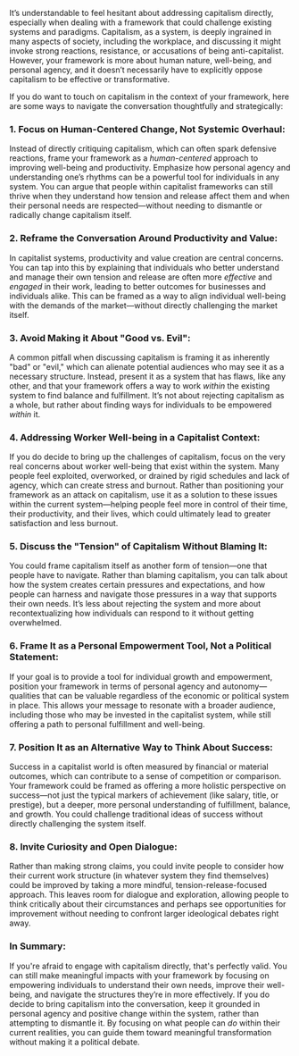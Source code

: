 It’s understandable to feel hesitant about addressing capitalism directly, especially when dealing with a framework that could challenge existing systems and paradigms. Capitalism, as a system, is deeply ingrained in many aspects of society, including the workplace, and discussing it might invoke strong reactions, resistance, or accusations of being anti-capitalist. However, your framework is more about human nature, well-being, and personal agency, and it doesn’t necessarily have to explicitly oppose capitalism to be effective or transformative.

If you do want to touch on capitalism in the context of your framework, here are some ways to navigate the conversation thoughtfully and strategically:

### 1. **Focus on Human-Centered Change, Not Systemic Overhaul:**

Instead of directly critiquing capitalism, which can often spark defensive reactions, frame your framework as a _human-centered_ approach to improving well-being and productivity. Emphasize how personal agency and understanding one’s rhythms can be a powerful tool for individuals in any system. You can argue that people within capitalist frameworks can still thrive when they understand how tension and release affect them and when their personal needs are respected—without needing to dismantle or radically change capitalism itself.

### 2. **Reframe the Conversation Around Productivity and Value:**

In capitalist systems, productivity and value creation are central concerns. You can tap into this by explaining that individuals who better understand and manage their own tension and release are often more _effective_ and _engaged_ in their work, leading to better outcomes for businesses and individuals alike. This can be framed as a way to align individual well-being with the demands of the market—without directly challenging the market itself.

### 3. **Avoid Making it About "Good vs. Evil":**

A common pitfall when discussing capitalism is framing it as inherently "bad" or "evil," which can alienate potential audiences who may see it as a necessary structure. Instead, present it as a system that has flaws, like any other, and that your framework offers a way to work _within_ the existing system to find balance and fulfillment. It’s not about rejecting capitalism as a whole, but rather about finding ways for individuals to be empowered _within_ it.

### 4. **Addressing Worker Well-being in a Capitalist Context:**

If you do decide to bring up the challenges of capitalism, focus on the very real concerns about worker well-being that exist within the system. Many people feel exploited, overworked, or drained by rigid schedules and lack of agency, which can create stress and burnout. Rather than positioning your framework as an attack on capitalism, use it as a solution to these issues within the current system—helping people feel more in control of their time, their productivity, and their lives, which could ultimately lead to greater satisfaction and less burnout.

### 5. **Discuss the "Tension" of Capitalism Without Blaming It:**

You could frame capitalism itself as another form of tension—one that people have to navigate. Rather than blaming capitalism, you can talk about how the system creates certain pressures and expectations, and how people can harness and navigate those pressures in a way that supports their own needs. It’s less about rejecting the system and more about recontextualizing how individuals can respond to it without getting overwhelmed.

### 6. **Frame It as a Personal Empowerment Tool, Not a Political Statement:**

If your goal is to provide a tool for individual growth and empowerment, position your framework in terms of personal agency and autonomy—qualities that can be valuable regardless of the economic or political system in place. This allows your message to resonate with a broader audience, including those who may be invested in the capitalist system, while still offering a path to personal fulfillment and well-being.

### 7. **Position It as an Alternative Way to Think About Success:**

Success in a capitalist world is often measured by financial or material outcomes, which can contribute to a sense of competition or comparison. Your framework could be framed as offering a more holistic perspective on success—not just the typical markers of achievement (like salary, title, or prestige), but a deeper, more personal understanding of fulfillment, balance, and growth. You could challenge traditional ideas of success without directly challenging the system itself.

### 8. **Invite Curiosity and Open Dialogue:**

Rather than making strong claims, you could invite people to consider how their current work structure (in whatever system they find themselves) could be improved by taking a more mindful, tension-release-focused approach. This leaves room for dialogue and exploration, allowing people to think critically about their circumstances and perhaps see opportunities for improvement without needing to confront larger ideological debates right away.

### In Summary:

If you're afraid to engage with capitalism directly, that's perfectly valid. You can still make meaningful impacts with your framework by focusing on empowering individuals to understand their own needs, improve their well-being, and navigate the structures they’re in more effectively. If you do decide to bring capitalism into the conversation, keep it grounded in personal agency and positive change within the system, rather than attempting to dismantle it. By focusing on what people can _do_ within their current realities, you can guide them toward meaningful transformation without making it a political debate.
